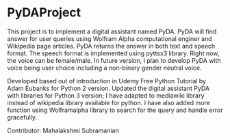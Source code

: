 # PyDAProject
This project is to implement a digital assistant named PyDA. PyDA will find answer for user queries using
Wolfram Alpha computational enginer and Wikipedia page articles.
PyDA returns the answer in both text and speech format. The speech format is implemented using pyttsx3 library.
Right now, the voice can be female/male. In future version, I plan to develop PyDA with voice being user choice
including a non-binary gender neutral voice.

Developed based out of introduction in Udemy Free Python Tutorial by Adam Eubanks for Python 2 version.
Updated the digital assistant PyDA with libraries for Python 3 version; 
I have adapted to mediawiki library instead of wikipedia library available for python.
I have also added more function using Wolframalpha library to search for the query and handle error gracefully.

Contributor: Mahalakshmi Subramanian
